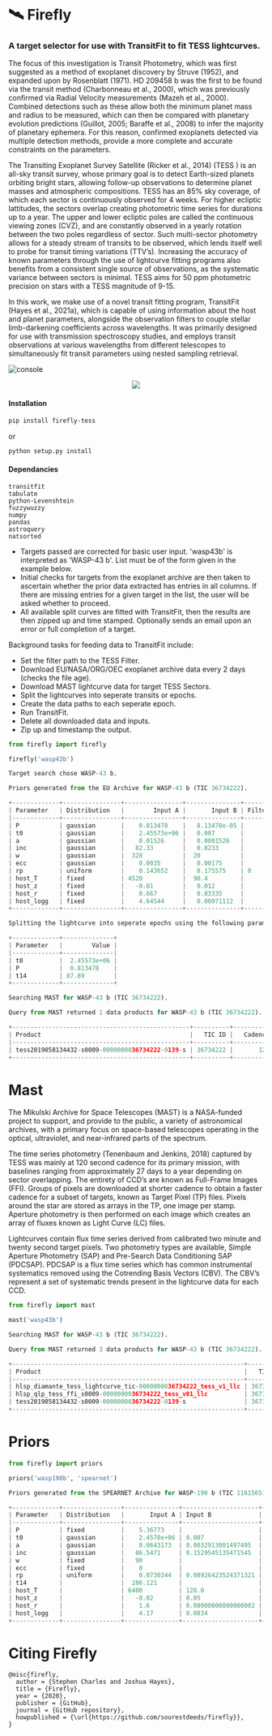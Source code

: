 # 🛰 **Firefly**
### A target selector for use with TransitFit to fit TESS lightcurves.

The focus of this investigation is Transit Photometry, which was first suggested as a
method of exoplanet discovery by Struve (1952), and expanded upon by Rosenblatt
(1971). HD 209458 b was the first to be found via the transit method (Charbonneau
et al., 2000), which was previously confirmed via Radial Velocity measurements (Mazeh
et al., 2000). Combined detections such as these allow both the minimum planet mass
and radius to be measured, which can then be compared with planetary evolution
predictions (Guillot, 2005; Baraffe et al., 2008) to infer the majority of planetary
ephemera. For this reason, confirmed exoplanets detected via multiple detection
methods, provide a more complete and accurate constraints on the parameters.

The Transiting Exoplanet Survey Satellite (Ricker et al., 2014) (TESS ) is an all-sky
transit survey, whose primary goal is to detect Earth-sized planets orbiting bright stars,
allowing follow-up observations to determine planet masses and atmospheric
compositions. TESS has an 85% sky coverage, of which each sector is continuously
observed for 4 weeks. For higher ecliptic lattitudes, the sectors overlap creating
photometric time series for durations up to a year. The upper and lower ecliptic poles
are called the continuous viewing zones (CVZ), and are constantly
observed in a yearly rotation between the two poles regardless of sector. Such
multi-sector photometry allows for a steady stream of transits to be observed, which
lends itself well to probe for transit timing variations (TTV’s). Increasing the accuracy
of known parameters through the use of lightcurve fitting programs also benefits from a
consistent single source of observations, as the systematic variance between sectors is
minimal. TESS aims for 50 ppm photometric precision on stars with a TESS magnitude
of 9-15.

In this work, we make use of a novel transit fitting program, TransitFit (Hayes et al.,
2021a), which is capable of using information about the host and planet parameters,
alongside the observation filters to couple stellar limb-darkening coefficients across
wavelengths. It was primarily designed for use with transmission spectroscopy studies,
and employs transit observations at various wavelengths from different telescopes to
simultaneously fit transit parameters using nested sampling retrieval.

![console](https://user-images.githubusercontent.com/10788239/147519786-e4e1e856-9dca-4350-947b-fc5c16b43763.gif)

<p align="center">
  <img src="https://raw.githubusercontent.com/sourestdeeds/firefly/main/firefly/data/WASP-100%20b%20density.webp#center">
</p>

#### Installation
```bash
pip install firefly-tess
```
or
```bash
python setup.py install
```

#### Dependancies
```
transitfit
tabulate
python-Levenshtein
fuzzywuzzy
numpy
pandas
astroquery
natsorted
```

- Targets passed are corrected for basic user input. 'wasp43b' is
interpreted as 'WASP-43 b'. List must be of the form given in the example below.
- Initial checks for targets from the exoplanet archive are then taken to ascertain 
whether the prior data extracted has entries in all columns. If there are missing
entries for a given target in the list, the user will be asked whether to proceed.
- All available split curves are fitted with TransitFit, then the results
are then zipped up and time stamped. Optionally sends an email upon an error or 
full completion of a target.

Background tasks for feeding data to TransitFit include:
- Set the filter path to the TESS Filter.
- Download EU/NASA/ORG/OEC exoplanet archive data every 2 days (checks the file age).
- Download MAST lightcurve data for target TESS Sectors.
- Split the lightcurves into seperate transits or epochs.
- Create the data paths to each seperate epoch.
- Run TransitFit.
- Delete all downloaded data and inputs.
- Zip up and timestamp the output.


```python
from firefly import firefly

firefly('wasp43b')
```
```python
Target search chose WASP-43 b.

Priors generated from the EU Archive for WASP-43 b (TIC 36734222).

+-------------+----------------+----------------+---------------+----------+
| Parameter   | Distribution   |        Input A |       Input B | Filter   |
|-------------+----------------+----------------+---------------+----------|
| P           | gaussian       |    0.813478    |   8.13478e-05 |          |
| t0          | gaussian       |    2.45573e+06 |   0.007       |          |
| a           | gaussian       |    0.01526     |   0.0001526   |          |
| inc         | gaussian       |   82.33        |   0.8233      |          |
| w           | gaussian       |  328           |  20           |          |
| ecc         | gaussian       |    0.0035      |   0.00175     |          |
| rp          | uniform        |    0.143652    |   0.175575    | 0        |
| host_T      | fixed          | 4520           |  90.4         |          |
| host_z      | fixed          |   -0.01        |   0.012       |          |
| host_r      | fixed          |    0.667       |   0.03335     |          |
| host_logg   | fixed          |    4.64544     |   0.00971112  |          |
+-------------+----------------+----------------+---------------+----------+

Splitting the lightcurve into seperate epochs using the following parameters.

+-------------+--------------+
| Parameter   |        Value |
|-------------+--------------|
| t0          |  2.45573e+06 |
| P           |  0.813478    |
| t14         | 87.89        |
+-------------+--------------+

Searching MAST for WASP-43 b (TIC 36734222).

Query from MAST returned 1 data products for WASP-43 b (TIC 36734222).

+-------------------------------------------------+----------+-----------+--------+-----------+
| Product                                         |   TIC ID |   Cadence | HLSP   | Mission   |
|-------------------------------------------------+----------+-----------+--------+-----------|
| tess2019058134432-s0009-0000000036734222-0139-s | 36734222 |       120 | SPOC   | TESS      |
+-------------------------------------------------+----------+-----------+--------+-----------+

```
# Mast

The Mikulski Archive for Space Telescopes (MAST) is a NASA-funded project to
support, and provide to the public, a variety of astronomical archives, with a primary
focus on space-based telescopes operating in the optical, ultraviolet, and near-infrared
parts of the spectrum.

The time series photometry (Tenenbaum and Jenkins, 2018) captured by TESS was
mainly at 120 second cadence for its primary mission, with baselines ranging from
approximately 27 days to a year depending on sector overlapping. The entirety of CCD’s
are known as Full-Frame Images (FFI). Groups of pixels are downloaded at shorter cadence
to obtain a faster cadence for a subset of targets, known as Target Pixel (TP) files. Pixels
around the star are stored as arrays in the TP, one image per stamp. Aperture photometry
is then performed on each image which creates an array of fluxes known as Light Curve
(LC) files.

Lightcurves contain flux time series derived from calibrated two minute and twenty
second target pixels. Two photometry types are available, Simple Aperture Photometry
(SAP) and Pre-Search Data Conditioning SAP (PDCSAP). PDCSAP is a flux time
series which has common instrumental systematics removed using the Cotrending Basis
Vectors (CBV). The CBV’s represent a set of systematic trends present in the lightcurve
data for each CCD.
```python
from firefly import mast

mast('wasp43b')
```
```python
Searching MAST for WASP-43 b (TIC 36734222).

Query from MAST returned 3 data products for WASP-43 b (TIC 36734222).

+----------------------------------------------------------------+----------+-----------+----------+-----------+
| Product                                                        |   TIC ID |   Cadence | HLSP     | Mission   |
|----------------------------------------------------------------+----------+-----------+----------+-----------|
| hlsp_diamante_tess_lightcurve_tic-0000000036734222_tess_v1_llc | 36734222 |      1800 | DIAMANTE | TESS      |
| hlsp_qlp_tess_ffi_s0009-0000000036734222_tess_v01_llc          | 36734222 |      1800 | QLP      | TESS      |
| tess2019058134432-s0009-0000000036734222-0139-s                | 36734222 |       120 | SPOC     | TESS      |
+----------------------------------------------------------------+----------+-----------+----------+-----------+
```
# Priors
```python
from firefly import priors

priors('wasp190b', 'spearnet')
```
```python
Priors generated from the SPEARNET Archive for WASP-190 b (TIC 116156517).

+-------------+----------------+---------------+---------------------+----------+
| Parameter   | Distribution   |       Input A | Input B             | Filter   |
|-------------+----------------+---------------+---------------------+----------|
| P           | fixed          |    5.36773    |                     |          |
| t0          | gaussian       |    2.4578e+06 | 0.007               |          |
| a           | gaussian       |    0.0643173  | 0.0032913001497495  |          |
| inc         | gaussian       |   86.5471     | 0.1529545135471545  |          |
| w           | fixed          |   90          |                     |          |
| ecc         | fixed          |    0          |                     |          |
| rp          | uniform        |    0.0730344  | 0.08926423524371321 | 0        |
| t14         |                |  286.121      |                     |          |
| host_T      |                | 6400          | 128.0               |          |
| host_z      |                |   -0.02       | 0.05                |          |
| host_r      |                |    1.6        | 0.08000000000000002 |          |
| host_logg   |                |    4.17       | 0.0834              |          |
+-------------+----------------+---------------+---------------------+----------+
```

# Citing Firefly

```
@misc{firefly,
  author = {Stephen Charles and Joshua Hayes},
  title = {Firefly},
  year = {2020},
  publisher = {GitHub},
  journal = {GitHub repository},
  howpublished = {\url{https://github.com/sourestdeeds/firefly}},
}
```
